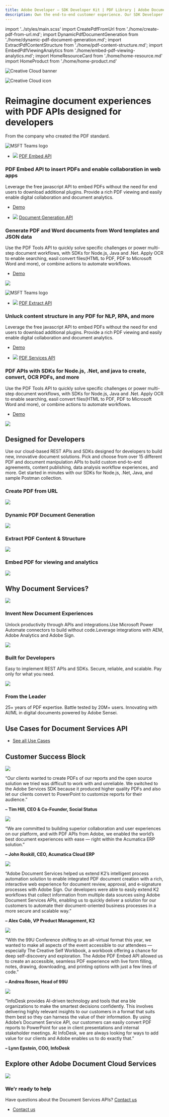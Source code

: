 ```yaml
---
title: Adobe Developer — SDK Developer Kit | PDF Library | Adobe Document Services
description: Own the end-to-end customer experience. Our SDK Developer kits are customizable & built to last. Find an innovative solution with our PDF SDK here.
---
```


import '../styles/main.scss'
import CreatePdfFromUrl from './home/create-pdf-from-url.md';
import DynamicPdfDocumentGeneration from './home/dynamic-pdf-document-generation.md';
import ExtractPdfContentStructure from './home/pdf-content-structure.md';
import EmbedPdfViewingAnalytics from './home/embed-pdf-viewing-analytics.md';
import HomeResourceCard from './home/home-resource.md'
import HomeProduct from './home/home-product.md'

<Hero slots="image, icon, heading, text1" variant="halfwidth" />

![Creative Cloud banner](images/F_Illu_DevEcoDC_discovery_banner_756x500_2x.png)

![Creative Cloud icon](images/adobe_trifoil.svg)

# Reimagine document experiences with PDF APIs designed for developers

From the company who created the PDF standard.

<TextBlock slots="image,icons,heading,text,buttons" theme="light"  className="link-align text-blade-padding"/>

![MSFT Teams logo](images/F_Illu_DevEcoDC_discovery_banner_756x500_2x.png)

* ![](images/adobe_trifoil.svg) [PDF Embed API](https://www.adobe.com/products/aftereffects.html)

### PDF Embed API to insert PDFs and enable collaboration in web apps

Leverage the free javascript API to embed PDFs without the need for end users to download additional plugins. Provide a rich PDF viewing and easily enable digital collaboration and document analytics.

- [Demo](https://www.adobe.com/go/pdfEmbedAPI_demo)



<TextBlock slots="icons,heading,text,buttons,image" theme="lightest"  className="link-align text-blade-padding"/>

* ![](images/adobe_trifoil.svg) [Document Generation API](https://www.adobe.io/apis/documentcloud/dcsdk/doc-generation.html)

### Generate PDF and Word documents from Word templates and JSON data

Use the PDF Tools API to quickly solve specific challenges or power multi-step document workflows, with SDKs for Node.js, Java and .Net. Apply OCR to enable searching, easil convert files(HTML to PDF, PDF to Microsoft Word and more), or combine actions to automate workflows.

- [Demo](https://documentcloud.adobe.com/dc-docgen-playground/index.html#/)

![](images/F_Illu_DevEcoDC_discovery_banner_756x500_2x.png)




<TextBlock slots="image,icons,heading,text,buttons" theme="light" className="link-align text-blade-padding"/>

![MSFT Teams logo](images/F_Illu_DevEcoDC_discovery_banner_756x500_2x.png)

* ![](images/adobe_trifoil.svg) [PDF Extract API](https://www.adobe.io/apis/documentcloud/dcsdk/pdf-extract.html)

### Unluck content structure in any PDF for NLP, RPA, and more

Leverage the free javascript API to embed PDFs without the need for end users to download additional plugins. Provide a rich PDF viewing and easily enable digital collaboration and document analytics.

- [Demo](https://www.adobe.io/apis/documentcloud/dcsdk/pdf-extract.html)




<TextBlock slots="icons,heading,text,buttons,image" theme="lightest" className="link-align text-blade-padding"/>

* ![](images/adobe_trifoil.svg) [PDF Services API](https://www.adobe.io/apis/documentcloud/dcsdk/pdf-services.html)

### PDF APIs with SDKs for Node.js, .Net, and java to create, convert, OCR PDFs, and more

Use the PDF Tools API to quickly solve specific challenges or power multi-step document workflows, with SDKs for Node.js, Java and .Net. Apply OCR to enable searching, easil convert files(HTML to PDF, PDF to Microsoft Word and more), or combine actions to automate workflows.

- [Demo](https://www.adobe.io/apis/documentcloud/dcsdk/pdf-services.html)

![](images/F_Illu_DevEcoDC_discovery_banner_756x500_2x.png)


<SummaryBlock slots="heading, text" background="rgb(31, 42, 73)"  className='align-left-codeblock-title align-left-codeblock-0 '/>

## Designed for Developers

Use our cloud-based REST APIs and SDKs designed for developers to build new, innovative document solutions. Pick and choose from over 15 different PDF and document manipulation APIs to build custom end-to-end agreements, content publishing, data analysis workflow experiences, and more. Get started in minutes with our SDKs for Node.js, .Net, Java, and sample Postman collection.



<TabsBlock orientation="vertical" slots="heading, image, tabViewContent" repeat="4"  theme="dark" className='bgBlue code-block-0' />

### Create PDF from URL

![](images/s_createpdf_color_24.svg)

<CreatePdfFromUrl/>

### Dynamic PDF Document Generation

![](images/ic-dynamic-pdf-gen-40.svg)

<DynamicPdfDocumentGeneration/>

### Extract PDF Content & Structure

![](images/ic-extract-40.svg)

<ExtractPdfContentStructure/>

### Embed PDF for viewing and analytics

![](images/embed.svg)

<EmbedPdfViewingAnalytics/>




<TitleBlock slots="heading" theme="lightest" />

## Why Document Services?




<TextBlock slots="image,heading,text" width="33%" theme="lightest"  className="align-left img-m-size"/>

![](images/img-consistent-hifi@2x.png)

### Invent New Document Experiences

Unlock productivity through APIs and integrations.Use Microsoft Power Automate connectors to build without code.Leverage integrations with AEM, Adobe Analytics and Adobe Sign.





<TextBlock slots="image,heading,text" width="33%" theme="lightest"   className="align-left img-m-size"/>

![](images/img-customized-experiences@2x.png)

### Built for Developers

Easy to implement REST APIs and SDKs. Secure, reliable, and scalable. Pay only for what you need.




<TextBlock slots="image, heading, text" width="33%" theme="lightest"  className="align-left img-m-size"/>

![](images/img-workflow-automation@2x.png)

### From the Leader

25+ years of PDF expertise. Battle tested by 20M+ users. Innovating with AI/ML in digital documents powered by Adobe Sensei.





<TitleBlock slots="heading" theme="light" />

## Use Cases for Document Services API





<WrapperComponent slots="content" repeat="1" theme="light"/>

<HomeResourceCard />




<TextBlock slots="buttons" isCentered theme="light"  className='blade-bottom-content'/>

- [See all Use Cases](/src/pages/use-cases)



<TitleBlock slots="heading" theme="dark" className="padding_top_align"/>

## Customer Success Block

<Carousel slots="image, text1, text2" repeat="5"  theme="dark" enableNavigation slideTheme='light' className="carousel-padding-top-zero"/>

![](images/social_status_2x.png)

“Our clients wanted to create PDFs of our reports and the open source solution we tried was difficult to work with and unreliable. We switched to the Adobe Services SDK because it produced higher quality PDFs and also let our clients convert to PowerPoint to customize reports for their audience.”

**– Tim Hill, CEO & Co-Founder, Social Status**

![](images/acumatica_2x.png)

“We are committed to building superior collaboration and user experiences on our platform, and with PDF APIs from Adobe, we enabled the world’s best document experiences with ease — right within the Acumatica ERP solution.”

**– John Roskill, CEO, Acumatica Cloud ERP**

![](images/k2_2x.png)

“Adobe Document Services helped us extend K2’s intelligent process automation solution to enable
integrated PDF document creation with a rich, interactive web experience for document review,
approval, and e-signature processes with Adobe Sign. Our developers were able to easily extend K2
workflows that collect information from multiple data sources using Adobe Document Services APIs,
enabling us to quickly deliver a solution for our customers to automate their document-oriented business processes in a more secure and scalable way.”

**– Alex Cobb, VP Product Management, K2**

![](images/ninetynine_u_2x.png)

“With the 99U Conference shifting to an all-virtual format this year, we wanted to make all aspects of the
event accessible to our attendees — especially The Creative Self Workbook, a workbook offering a
chance for deep self-discovery and exploration. The Adobe PDF Embed API allowed us to create an
accessible, seamless PDF experience with live form filling, notes, drawing, downloading, and printing
options with just a few lines of code.”

**– Andrea Rosen, Head of 99U**

![](images/infodesk_2x.png)

“InfoDesk provides AI-driven technology and tools that ena ble organizations to make the smartest
decisions confidently. This involves delivering highly relevant insights to our customers in a format that
suits them best so they can harness the value of their information. By using Adobe’s Document Service
API, our customers can easily convert PDF reports to PowerPoint for use in client presentations and
internal stakeholder meetings. At InfoDesk, we are always looking for ways to add value for our clients
and Adobe enables us to do exactly that.”

**– Lynn Epstein, COO, InfoDesk**



<TitleBlock slots="heading" theme="light" />

## Explore other Adobe Document Cloud Services



<WrapperComponent slots="content" repeat="1" theme="light"/>

<HomeProduct />


<SummaryBlock slots="image, heading, text, buttons" background="rgb(250, 105, 85)" className="bottom-summar-block-align"/>

![](images/bg-hero.jpeg)

### We'r ready to help 

Have questions about the Document Services APIs? [Contact us](https://www.adobe.com/in/creativecloud/business/teams.html)

* [Contact us](/src/pages/gettingstarted.md)